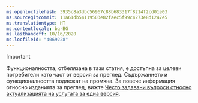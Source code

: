 ```yaml
---
ms.openlocfilehash: 3935c8a3dbc56967c88b683317f8214f2cd01e03
ms.sourcegitcommit: 11a61db54119503e82faec5f99c4273e8d1247e5
ms.translationtype: HT
ms.contentlocale: bg-BG
ms.lasthandoff: 10/16/2020
ms.locfileid: "4069228"
---
```

> [!IMPORTANT]
> Функционалността, отбелязана в тази статия, е достъпна за целеви потребители като част от версия за преглед. Съдържанието и функционалността подлежат на промяна. За повече информация относно изданията за преглед, вижте [Често задавани въпроси относно актуализацията на услугата за една версия](https://docs.microsoft.com/dynamics365/unified-operations/fin-and-ops/get-started/one-version).
